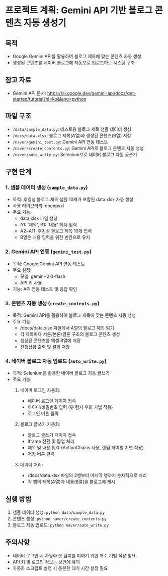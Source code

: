 # 프로젝트 계획: Gemini API 기반 블로그 콘텐츠 자동 생성기

## 목적
- Google Gemini API를 활용하여 블로그 제목에 맞는 콘텐츠 자동 생성
- 생성된 콘텐츠를 네이버 블로그에 자동으로 업로드하는 시스템 구축

## 참고 자료
 - Gemini API 문서: https://ai.google.dev/gemini-api/docs/get-started/tutorial?hl=ko&lang=python

## 파일 구조
- `/data/sample_data.py`: 테스트용 블로그 제목 샘플 데이터 생성
- `/docs/data.xlsx`: 블로그 제목(A열)과 생성된 콘텐츠(B열) 저장
- `/naver/gemini_test.py`: Gemini API 연동 테스트
- `/naver/create_contents.py`: Gemini API로 블로그 콘텐츠 자동 생성
- `/naver/auto_write.py`: Selenium으로 네이버 블로그 자동 글쓰기

## 구현 단계

### 1. 샘플 데이터 생성 (`sample_data.py`)
- 목적: 후킹성 블로그 제목 샘플 10개가 포함된 data.xlsx 자동 생성
- 사용 라이브러리: openpyxl
- 주요 기능:
  - data.xlsx 파일 생성
  - A1: '제목', B1: '내용' 헤더 입력
  - A2~A11: 후킹성 블로그 제목 10개 입력
  - B열은 내용 입력을 위한 빈칸으로 유지

### 2. Gemini API 연동 (`gemini_test.py`)
- 목적: Google Gemini API 연동 테스트
- 주요 설정:
  - 모델: gemini-2.0-flash
  - API 키 사용
- 기능: API 연동 테스트 및 응답 확인

### 3. 콘텐츠 자동 생성 (`create_contents.py`)
- 목적: Gemini API를 활용하여 블로그 제목에 맞는 콘텐츠 자동 생성
- 주요 기능:
  - /docs/data.xlsx 파일에서 A열의 블로그 제목 읽기
  - 각 제목마다 서론/본론/결론 구조의 블로그 콘텐츠 생성
  - 생성된 콘텐츠를 엑셀 B열에 저장
  - 진행상황 출력 및 결과 저장

### 4. 네이버 블로그 자동 업로드 (`auto_write.py`)
- 목적: Selenium을 활용한 네이버 블로그 자동 글쓰기
- 주요 기능:
  1. 네이버 로그인 자동화:
     - 네이버 로그인 페이지 접속
     - 아이디/비밀번호 입력 (봇 탐지 우회 기법 적용)
     - 로그인 버튼 클릭

  2. 블로그 글쓰기 자동화:
     - 블로그 글쓰기 페이지 접속
     - iframe 전환 및 팝업 처리
     - 제목 및 내용 입력 (ActionChains 사용, 랜덤 타이핑 지연 적용)
     - 저장 버튼 클릭
     
  3. 데이터 처리:
     - /docs/data.xlsx 파일의 2행부터 마지막 행까지 순차적으로 처리
     - 각 행의 제목(A열)과 내용(B열)을 블로그에 게시

## 실행 방법
1. 샘플 데이터 생성: `python data/sample_data.py`
2. 콘텐츠 생성: `python naver/create_contents.py`
3. 블로그 자동 업로드: `python naver/auto_write.py`

## 주의사항
- 네이버 로그인 시 자동화 봇 탐지를 피하기 위한 특수 기법 적용 필요
- API 키 및 로그인 정보는 보안에 유의
- 자동화 스크립트 실행 시 충분한 대기 시간 설정 필요 
